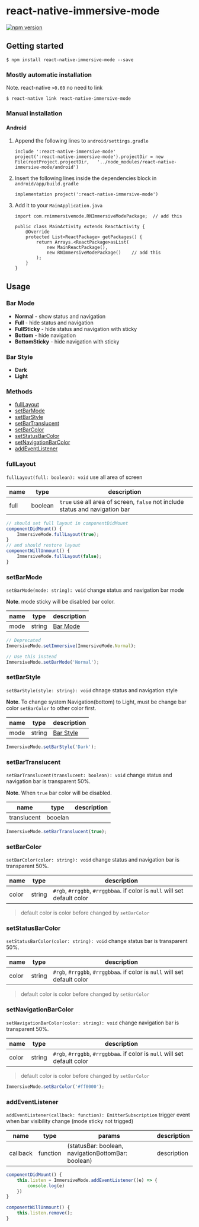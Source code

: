 
# react-native-immersive-mode
[![npm version](https://badge.fury.io/js/react-native-immersive-mode.svg)](https://badge.fury.io/js/react-native-immersive-mode)

## Getting started

`$ npm install react-native-immersive-mode --save`

### Mostly automatic installation

Note. react-native `>0.60` no need to link

`$ react-native link react-native-immersive-mode`

### Manual installation


#### Android

1. Append the following lines to `android/settings.gradle`
  	```
	include ':react-native-immersive-mode'
	project(':react-native-immersive-mode').projectDir = new File(rootProject.projectDir, 	'../node_modules/react-native-immersive-mode/android')
  	```
2. Insert the following lines inside the dependencies block in `android/app/build.gradle`
  	```
	implementation project(':react-native-immersive-mode')
  	```
3. Add it to your `MainApplication.java`
	```
	import com.rnimmersivemode.RNImmersiveModePackage;	// add this

	public class MainActivity extends ReactActivity {
		@Override
		protected List<ReactPackage> getPackages() {
			return Arrays.<ReactPackage>asList(
				new MainReactPackage(),
				new RNImmersiveModePackage()	// add this
			);
		}
	}
	```
## Usage

### Bar Mode
- **Normal** - show status and navigation
- **Full**  - hide status and navigation
- **FullSticky** - hide status and navigation with sticky
- **Bottom** - hide navigation
- **BottomSticky** - hide navigation with sticky

### Bar Style
- **Dark**
- **Light**

### Methods

 - [fullLayout](#fulllayout)
 - [setBarMode](#setbarmode)
 - [setBarStyle](#setbarstyle)
 - [setBarTranslucent](#setbartranslucent)
 - [setBarColor](#setbarcolor)
 - [setStatusBarColor](#setStatusBarColor)
 - [setNavigationBarColor](#setNavigationBarColor)
 - [addEventListener](#addeventlistener)

### fullLayout
`fullLayout(full: boolean): void`
use all area of screen

| name | type | description |
| ---- | ---- | ------------|
| full | boolean | `true` use all area of screen, `false` not include status and navigation bar |

```javascript
// should set full layout in componentDidMount
componentDidMount() {
	ImmersiveMode.fullLayout(true);
}
// and should restore layout
componentWillUnmount() {
	ImmersiveMode.fullLayout(false);
}
```

### setBarMode
`setBarMode(mode: string): void`
change status and navigation bar mode

**Note**. mode sticky will be disabled bar color.

| name | type | description |
| ---- | ---- | ------------|
| mode | string | [Bar Mode](#bar-mode) |

```javascript
// Deprecated
ImmersiveMode.setImmersive(ImmersiveMode.Normal);

// Use this instead
ImmersiveMode.setBarMode('Normal');
```

### setBarStyle
`setBarStyle(style: string): void`
chnage status and navigation style

**Note**. To change system Navigation(bottom) to Light, must be change bar color `setBarColor` to other color first.

| name | type | description |
| ---- | ---- | ------------|
| mode | string | [Bar Style](#bar-style) |

```javascript
ImmersiveMode.setBarStyle('Dark');
```

### setBarTranslucent
`setBarTranslucent(translucent: boolean): void`
change status and navigation bar is transparent 50%.

**Note**. When `true` bar color will be disabled.

| name | type | description |
| ---- | ---- | ------------|
| translucent | booelan |  |

```javascript
ImmersiveMode.setBarTranslucent(true);
```

### setBarColor
`setBarColor(color: string): void`
change status and navigation bar is transparent 50%.

| name | type | description |
| ---- | ---- | ------------|
| color | string | `#rgb`, `#rrggbb`, `#rrggbbaa`. if color is `null` will set default color |

> default color is color before changed by `setBarColor`

### setStatusBarColor
`setStatusBarColor(color: string): void`
change status bar is transparent 50%.

| name | type | description |
| ---- | ---- | ------------|
| color | string | `#rgb`, `#rrggbb`, `#rrggbbaa`. if color is `null` will set default color |

> default color is color before changed by `setBarColor`

### setNavigationBarColor
`setNavigationBarColor(color: string): void`
change navigation bar is transparent 50%.

| name | type | description |
| ---- | ---- | ------------|
| color | string | `#rgb`, `#rrggbb`, `#rrggbbaa`. if color is `null` will set default color |

> default color is color before changed by `setBarColor`

```javascript
ImmersiveMode.setBarColor('#ff0000');
```

### addEventListener
`addEventListener(callback: function): EmitterSubscription`
trigger event when bar visibility change (mode sticky not trigged)

| name | type | params | description |
| ---- | ---- | ------ | ------------|
| callback | function | (statusBar: boolean, navigationBottomBar: boolean) | description |

```javascript
componentDidMount() {
	this.listen = ImmersiveMode.addEventListener((e) => {
		console.log(e)
	})
}

componentWillUnmount() {
	this.listen.remove();
}
```
